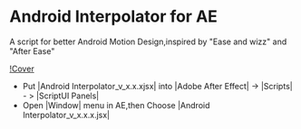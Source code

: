# Android Interpolator for AE
A script for better Android Motion Design,inspired by "Ease and wizz" and "After Ease"

[!Cover](https://raw.githubusercontent.com/MartinRGB/AndroidInterpolator_AE/master/art/cover.png)

- Put |Android Interpolator_v_x.x.xjsx| into |Adobe After Effect| -> |Scripts| - > |ScriptUI Panels|
- Open |Window| menu in AE,then Choose |Android Interpolator_v_x.x.x.jsx|

